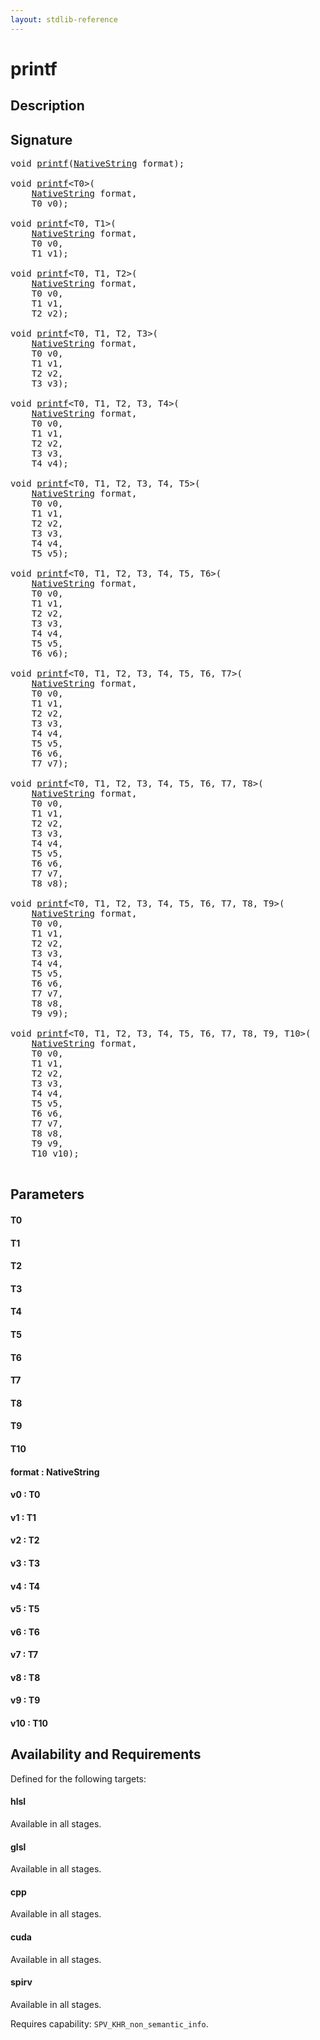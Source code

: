 ```yaml
---
layout: stdlib-reference
---
```


# printf

## Description





## Signature 

<pre>
<span class="code_keyword">void</span> <a href="/stdlib-reference/global-decls/printf">printf</a>(<a href="/stdlib-reference/types/NativeString/index" class="code_type">NativeString</a> <span class='code_param'>format</span>);

<span class="code_keyword">void</span> <a href="/stdlib-reference/global-decls/printf">printf</a>&lt;T0&gt;(
    <a href="/stdlib-reference/types/NativeString/index" class="code_type">NativeString</a> <span class='code_param'>format</span>,
    T0 <span class='code_param'>v0</span>);

<span class="code_keyword">void</span> <a href="/stdlib-reference/global-decls/printf">printf</a>&lt;T0, T1&gt;(
    <a href="/stdlib-reference/types/NativeString/index" class="code_type">NativeString</a> <span class='code_param'>format</span>,
    T0 <span class='code_param'>v0</span>,
    T1 <span class='code_param'>v1</span>);

<span class="code_keyword">void</span> <a href="/stdlib-reference/global-decls/printf">printf</a>&lt;T0, T1, T2&gt;(
    <a href="/stdlib-reference/types/NativeString/index" class="code_type">NativeString</a> <span class='code_param'>format</span>,
    T0 <span class='code_param'>v0</span>,
    T1 <span class='code_param'>v1</span>,
    T2 <span class='code_param'>v2</span>);

<span class="code_keyword">void</span> <a href="/stdlib-reference/global-decls/printf">printf</a>&lt;T0, T1, T2, T3&gt;(
    <a href="/stdlib-reference/types/NativeString/index" class="code_type">NativeString</a> <span class='code_param'>format</span>,
    T0 <span class='code_param'>v0</span>,
    T1 <span class='code_param'>v1</span>,
    T2 <span class='code_param'>v2</span>,
    T3 <span class='code_param'>v3</span>);

<span class="code_keyword">void</span> <a href="/stdlib-reference/global-decls/printf">printf</a>&lt;T0, T1, T2, T3, T4&gt;(
    <a href="/stdlib-reference/types/NativeString/index" class="code_type">NativeString</a> <span class='code_param'>format</span>,
    T0 <span class='code_param'>v0</span>,
    T1 <span class='code_param'>v1</span>,
    T2 <span class='code_param'>v2</span>,
    T3 <span class='code_param'>v3</span>,
    T4 <span class='code_param'>v4</span>);

<span class="code_keyword">void</span> <a href="/stdlib-reference/global-decls/printf">printf</a>&lt;T0, T1, T2, T3, T4, T5&gt;(
    <a href="/stdlib-reference/types/NativeString/index" class="code_type">NativeString</a> <span class='code_param'>format</span>,
    T0 <span class='code_param'>v0</span>,
    T1 <span class='code_param'>v1</span>,
    T2 <span class='code_param'>v2</span>,
    T3 <span class='code_param'>v3</span>,
    T4 <span class='code_param'>v4</span>,
    T5 <span class='code_param'>v5</span>);

<span class="code_keyword">void</span> <a href="/stdlib-reference/global-decls/printf">printf</a>&lt;T0, T1, T2, T3, T4, T5, T6&gt;(
    <a href="/stdlib-reference/types/NativeString/index" class="code_type">NativeString</a> <span class='code_param'>format</span>,
    T0 <span class='code_param'>v0</span>,
    T1 <span class='code_param'>v1</span>,
    T2 <span class='code_param'>v2</span>,
    T3 <span class='code_param'>v3</span>,
    T4 <span class='code_param'>v4</span>,
    T5 <span class='code_param'>v5</span>,
    T6 <span class='code_param'>v6</span>);

<span class="code_keyword">void</span> <a href="/stdlib-reference/global-decls/printf">printf</a>&lt;T0, T1, T2, T3, T4, T5, T6, T7&gt;(
    <a href="/stdlib-reference/types/NativeString/index" class="code_type">NativeString</a> <span class='code_param'>format</span>,
    T0 <span class='code_param'>v0</span>,
    T1 <span class='code_param'>v1</span>,
    T2 <span class='code_param'>v2</span>,
    T3 <span class='code_param'>v3</span>,
    T4 <span class='code_param'>v4</span>,
    T5 <span class='code_param'>v5</span>,
    T6 <span class='code_param'>v6</span>,
    T7 <span class='code_param'>v7</span>);

<span class="code_keyword">void</span> <a href="/stdlib-reference/global-decls/printf">printf</a>&lt;T0, T1, T2, T3, T4, T5, T6, T7, T8&gt;(
    <a href="/stdlib-reference/types/NativeString/index" class="code_type">NativeString</a> <span class='code_param'>format</span>,
    T0 <span class='code_param'>v0</span>,
    T1 <span class='code_param'>v1</span>,
    T2 <span class='code_param'>v2</span>,
    T3 <span class='code_param'>v3</span>,
    T4 <span class='code_param'>v4</span>,
    T5 <span class='code_param'>v5</span>,
    T6 <span class='code_param'>v6</span>,
    T7 <span class='code_param'>v7</span>,
    T8 <span class='code_param'>v8</span>);

<span class="code_keyword">void</span> <a href="/stdlib-reference/global-decls/printf">printf</a>&lt;T0, T1, T2, T3, T4, T5, T6, T7, T8, T9&gt;(
    <a href="/stdlib-reference/types/NativeString/index" class="code_type">NativeString</a> <span class='code_param'>format</span>,
    T0 <span class='code_param'>v0</span>,
    T1 <span class='code_param'>v1</span>,
    T2 <span class='code_param'>v2</span>,
    T3 <span class='code_param'>v3</span>,
    T4 <span class='code_param'>v4</span>,
    T5 <span class='code_param'>v5</span>,
    T6 <span class='code_param'>v6</span>,
    T7 <span class='code_param'>v7</span>,
    T8 <span class='code_param'>v8</span>,
    T9 <span class='code_param'>v9</span>);

<span class="code_keyword">void</span> <a href="/stdlib-reference/global-decls/printf">printf</a>&lt;T0, T1, T2, T3, T4, T5, T6, T7, T8, T9, T10&gt;(
    <a href="/stdlib-reference/types/NativeString/index" class="code_type">NativeString</a> <span class='code_param'>format</span>,
    T0 <span class='code_param'>v0</span>,
    T1 <span class='code_param'>v1</span>,
    T2 <span class='code_param'>v2</span>,
    T3 <span class='code_param'>v3</span>,
    T4 <span class='code_param'>v4</span>,
    T5 <span class='code_param'>v5</span>,
    T6 <span class='code_param'>v6</span>,
    T7 <span class='code_param'>v7</span>,
    T8 <span class='code_param'>v8</span>,
    T9 <span class='code_param'>v9</span>,
    T10 <span class='code_param'>v10</span>);

</pre>

## Parameters

#### T0
#### T1
#### T2
#### T3
#### T4
#### T5
#### T6
#### T7
#### T8
#### T9
#### T10
#### format : NativeString
#### v0 : T0
#### v1 : T1
#### v2 : T2
#### v3 : T3
#### v4 : T4
#### v5 : T5
#### v6 : T6
#### v7 : T7
#### v8 : T8
#### v9 : T9
#### v10 : T10

## Availability and Requirements

Defined for the following targets:

#### hlsl
Available in all stages.

#### glsl
Available in all stages.

#### cpp
Available in all stages.

#### cuda
Available in all stages.

#### spirv
Available in all stages.

Requires capability: `SPV_KHR_non_semantic_info`.



